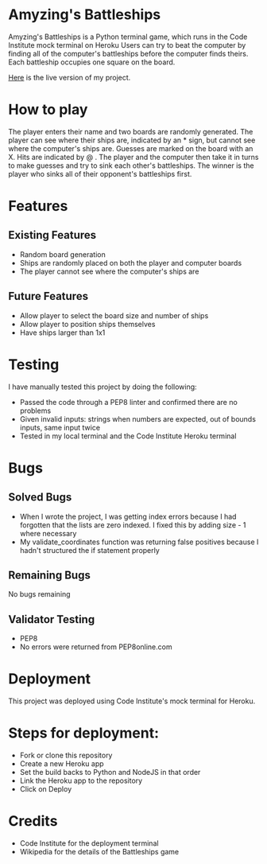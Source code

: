 # Amyzing's Battleships
Amyzing's Battleships is a Python terminal game, which runs in the Code Institute mock terminal on Heroku
Users can try to beat the computer by finding all of the computer's battleships before the computer finds theirs. Each battleship occupies one square on the board.  

[Here](https://project3-battleships-36d94044604b.herokuapp.com/) is the live version of my project.

# How to play  
The player enters their name and two boards are randomly generated.
The player can see where their ships are, indicated by an * sign, but cannot see where the computer's ships are. Guesses are marked on the board with an X. Hits are indicated by @ .
The player and the computer then take it in turns to make guesses and try to sink each other's battleships.
The winner is the player who sinks all of their opponent's battleships first.
# Features
## Existing Features
- Random board generation  
- Ships are randomly placed on both the player and computer boards  
- The player cannot see where the computer's ships are   
## Future Features
- Allow player to select the board size and number of ships  
- Allow player to position ships themselves  
- Have ships larger than 1x1  

# Testing  
I have manually tested this project by doing the following:  
- Passed the code through a PEP8 linter and confirmed there are no problems  
- Given invalid inputs: strings when numbers are expected, out of bounds inputs, same input twice  
- Tested in my local terminal and the Code Institute Heroku terminal  
# Bugs
## Solved Bugs  
- When I wrote the project, I was getting index errors because I had forgotten that the lists are zero indexed. I fixed this by adding size - 1 where necessary  
- My validate_coordinates function was returning false positives because I hadn't structured the if statement properly  
## Remaining Bugs  
No bugs remaining  
## Validator Testing  
- PEP8  
- No errors were returned from PEP8online.com  
# Deployment  
This project was deployed using Code Institute's mock terminal for Heroku.  
# Steps for deployment:  
- Fork or clone this repository  
- Create a new Heroku app  
- Set the build backs to Python and NodeJS in that order  
- Link the Heroku app to the repository  
- Click on Deploy  
# Credits  
- Code Institute for the deployment terminal  
- Wikipedia for the details of the Battleships game  

